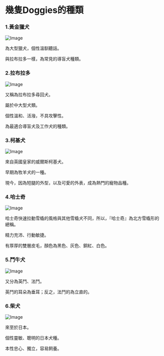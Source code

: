 # 幾隻Doggies的種類

### 1.黃金獵犬

![Image](http://p2.ycw.com/201609/12/cba1128de20f0637868e19d30c2c92a6)

為大型獵犬，個性溫馴聽話。

與拉布拉多一樣，為常見的導盲犬種類。

### 2.拉布拉多

![Image](https://encrypted-tbn0.gstatic.com/images?q=tbn:ANd9GcSm7Ra8KH34lnj16rSEU9SLE3tMGAEGltdl-j-9sI6tD7xO70Sb)

又稱為拉布拉多尋回犬。

屬於中大型犬類。

個性溫和、活潑，不具攻擊性。

為最適合導盲犬及工作犬的種類。

### 3.柯基犬

![Image](https://encrypted-tbn0.gstatic.com/images?q=tbn:ANd9GcRfBMF9XmjEYSEl1saDkZT8sMo0jlKGEahu3pgrBZJlDDQ8CUBbVA)

來自英國皇家的威爾斯柯基犬。

早期為牧羊犬的一種。

現今，因為短腿的外型，以及可愛的外表，成為熱門的寵物品種。

### 4.哈士奇

![Image](http://s85.youtaker.com/other/2017/7-28/oth1581817179bab92a33afd4bed828658d97f4a6840850.jpg)

哈士奇快速拉動雪橇的風格與其他雪橇犬不同，所以，『哈士奇』為北方雪橇形的總稱。

精力充沛、行動敏捷。

有厚厚的雙層皮毛，顏色為黑色、灰色、銅紅、白色。

### 5.鬥牛犬

![Image](http://link.photo.pchome.com.tw/s08/danny010765/17/128834540822/)

又分為英鬥、法鬥。

英鬥的耳朵為垂耳；反之，法鬥的為立直的。

### 6.柴犬

![Image](https://www.bomb01.com/upload/news/original/584985332f9f30dc0358deb1d86c2a5d.jpg)

來至於日本。

個性靈敏、聰明的日本犬種。

本性忠心、獨立，容易飼養。
